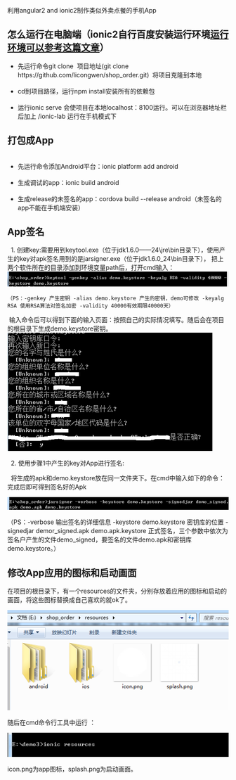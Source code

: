 
利用angular2 and ionic2制作类似外卖点餐的手机App

<h2>怎么运行在电脑端（ionic2自行百度安装运行环境<a  href="https://segmentfault.com/a/1190000010194942">运行环境可以参考这篇文章</a>）</h2>

<ul>
  <li>先运行命令git clone  项目地址(git clone https://github.com/licongwen/shop_order.git)  将项目克隆到本地</li>
  <li>cd到项目路径，运行npm install安装所有的依赖包</li>
  <li>运行ionic serve 会使项目在本地localhost：8100运行。可以在浏览器地址栏后加上 /ionic-lab 运行在手机模式下</li>
</ul>

<h2>打包成App</h2>
<ul>
  <li>先运行命令添加Android平台：ionic platform add android</li>
  <li>生成调试的app：ionic build android</li>
  <li>生成release的未签名的app：cordova build --release android（未签名的app不能在手机端安装）</li>
</ul>

<h2>App签名</h2>

   1. 创建key:需要用到keytool.exe（位于jdk1.6.0——24\jre\bin目录下），使用产生的key对apk签名用到的是jarsigner.exe（位于jdk1.6.0_24\bin目录下）， 把上两个软件所在的目录添加到环境变量path后，打开cmd输入：
    ![image](https://github.com/licongwen/shop_order/blob/master/src/assets/img/pic1.png)
    
    （PS：-genkey 产生密钥 -alias demo.keystore 产生的密钥，demo可修改 -keyalg RSA 使用RSA算法对签名加密 -validity 40000有效期限40000天）

  输入命令后可以得到下面的输入页面：按照自己的实际情况填写。随后会在项目的根目录下生成demo.keystore密钥。
  
  ![image](https://github.com/licongwen/shop_order/blob/master/src/assets/img/pic2.png)
  
   2. 使用步骤1中产生的key对App进行签名:
   
   将生成的apk和demo.keystore放在同一文件夹下。在cmd中输入如下的命令：完成后即可得到签名好的Apk 
   
   ![image](https://github.com/licongwen/shop_order/blob/master/src/assets/img/pic3.png)

（PS：-verbose 输出签名的详细信息 -keystore  demo.keystore 密钥库的位置 -signedjar demor_signed.apk demo.apk.keystore 正式签名，三个参数中依次为签名户产生的文件demo_signed，要签名的文件demo.apk和密钥库demo.keystore。）

<h2>修改App应用的图标和启动画面</h2>

在项目的根目录下，有一个resources的文件夹，分别存放着应用的图标和启动的画面，将这些图标替换成自己喜欢的就ok了。

![image](https://github.com/licongwen/shop_order/blob/master/src/assets/img/pic5.png)

随后在cmd命令行工具中运行 ：

![image](https://github.com/licongwen/shop_order/blob/master/src/assets/img/pic4.png)

icon.png为app图标，splash.png为启动画面。












